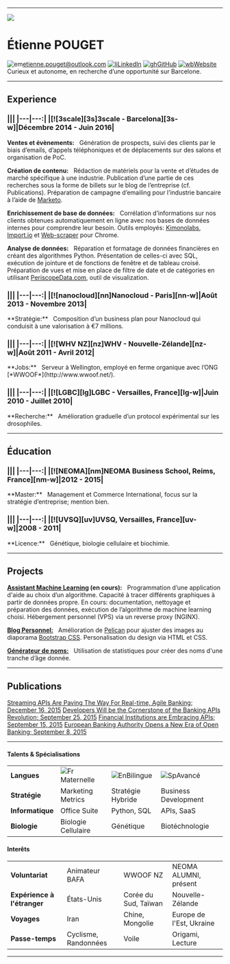 ***
![](/home/vifespoir/github/cv/static/portrait/portrait.jpg "")

# Étienne POUGET
![em][em]<etienne.pouget@outlook.com> [![li][li]LinkedIn][li-w] [![gh][gh]GitHub][gh-w] [![wb][pr]Website][pr-w]
Curieux et autonome, en recherche d’une opportunité sur Barcelone.

***

## Experience

<h3 class="alignrlh3">
|||
|---|---:|
|[![3scale][3s]3scale - Barcelona][3s-w]|Décembre 2014 - Juin 2016|
</h3>

**Ventes et évènements:**&nbsp;&nbsp;&nbsp;Génération de prospects, suivi des clients par le biais d’emails, d’appels téléphoniques et de déplacements sur des salons et organisation de PoC.

**Création de contenu:**&nbsp;&nbsp;&nbsp;Rédaction de matériels pour la vente et d’études de marché spécifique à une industrie. Publication d’une partie de ces recherches sous la forme de billets sur le blog de l’entreprise (cf. Publications). Préparation de campagne d’emailing pour l’industrie bancaire à l’aide de [Marketo](https://www.marketo.com/).

**Enrichissement de base de données:**&nbsp;&nbsp;&nbsp;Corrélation d’informations sur nos clients obtenues automatiquement en ligne avec nos bases de données internes pour comprendre leur besoin. Outils employés: [Kimonolabs](https://www.kimonolabs.com/), [Import.io](https://www.import.io/) et [Web-scraper](http://webscraper.io/) pour Chrome.

**Analyse de données:**&nbsp;&nbsp;&nbsp;Réparation et formatage de données financières en créant des algorithmes Python. Présentation de celles-ci avec SQL, exécution de jointure et de fonctions de fenêtre et de tableau croisé. Préparation de vues et mise en place de filtre de date et de catégories en utilisant [PeriscopeData.com](https://www.periscopedata.com/), outil de visualization.

<h3 class="alignrlh3">
|||
|---|---:|
|[![nanocloud][nn]Nanocloud - Paris][nn-w]|Août 2013 - Novembre 2013|
</h3>
**Stratégie:**&nbsp;&nbsp;&nbsp;Composition d’un business plan pour Nanocloud qui
conduisit à une valorisation à €7 millions.

<h3 class="alignrlh3">
|||
|---|---:|
|[![WHV NZ][nz]WHV - Nouvelle-Zélande][nz-w]|Août 2011 - Avril 2012|
</h3>
**Jobs:**&nbsp;&nbsp;&nbsp;Serveur à Wellington, employé en ferme organique avec l’ONG [*WWOOF*](http://www.wwoof.net/).

<h3 class="alignrlh3">
|||
|---|---:|
|[![LGBC][lg]LGBC - Versailles, France][lg-w]|Juin 2010 - Juillet 2010|
</h3>
**Recherche:**&nbsp;&nbsp;&nbsp;Amélioration graduelle d’un protocol expérimental sur les drosophiles.

***

## Éducation

<h3 class="alignrlh3">
|||
|---|---:|
|[![NEOMA][nm]NEOMA Business School, Reims, France][nm-w]|2012 - 2015|
</h3>
**Master:**   Management et Commerce International, focus sur la
stratégie d’entreprise; mention bien.

<h3 class="alignrlh3">
|||
|---|---:|
|[![UVSQ][uv]UVSQ, Versailles, France][uv-w]|2008 - 2011|
</h3>
**Licence:**   Génétique, biologie cellulaire et biochimie.

***

## Projects
**[Assistant Machine Learning](https://mlearning.etiennepouget.com) (en cours):**   Programmation d’une application d'aide au choix d’un algorithme. Capacité à tracer différents graphiques à partir de données propre. En cours: documentation, nettoyage et préparation des données, exécution de l’algorithme de machine learning choisi. Hébergement personnel (VPS) via un reverse proxy (NGINX).

**[Blog Personnel:](https://etiennepouget.com)**&nbsp;&nbsp;&nbsp;Amélioration de [Pelican](http://blog.getpelican.com/) pour ajuster des images au diaporama [Bootstrap CSS](http://getbootstrap.com/). Personalisation du design via HTML et CSS.

**[Générateur de noms:](https://name-generator.etiennepouget.com)**&nbsp;&nbsp;&nbsp;Utilisation de statistiques pour créer des noms d'une tranche d’âge donnée.  

***

## Publications
[Streaming APIs Are Paving The Way For Real-time, Agile Banking; December 16, 2015][pub-4]
[Developers Will be the Cornerstone of the Banking APIs Revolution; September 25, 2015][pub-3]
[Financial Institutions are Embracing APIs; September 15, 2015][pub-2]
[European Banking Authority Opens a New Era of Open Banking; September 8, 2015][pub-1]

***

#### Talents & Spécialisations
|||||
|---|---|---|---|
|**Langues**|![Fr][france]Maternelle|![En][usa]Bilingue|![Sp][spain]Avancé|
|**Stratégie**|Marketing Metrics|Stratégie Hybride|Business Development|
|**Informatique**|Office Suite|Python, SQL|APIs, SaaS|
|**Biologie**|Biologie Cellulaire|Génétique|Biotéchnologie|

#### Interêts
|||||
|---|---|---|---|
|**Voluntariat**|Animateur BAFA|WWOOF NZ|NEOMA ALUMNI, présent|
|**Expérience à l'étranger**|États-Unis|Corée du Sud, Taïwan|Nouvelle-Zélande|
|**Voyages**|Iran|Chine, Mongolie|Europe de l'Est, Ukraine|
|**Passe-temps**|Cyclisme, Randonnées|Voile|Origami, Lecture|

***

<!-- Professional experience -->
[3s]: /home/vifespoir/github/cv/static/logos/extended/3scale.png "3scale"
[3s-w]: https://3scale.net/
[nn]: /home/vifespoir/github/cv/static/logos/extended/nanocloud.png "nanocloud"
[nn-w]: https://www.nanocloud.com
[nz]: /home/vifespoir/github/cv/static/logos/extended/nz.png "new zealand"
[nz-w]: https://www.immigration.govt.nz/new-zealand-visas/options/work/thinking-about-coming-to-new-zealand-to-work/working-holiday-visa
[lg]: /home/vifespoir/github/cv/static/logos/extended/lgbc.png "lgbc"
[lg-w]: http://www.lgbc.uvsq.fr/laboratoire-de-genetique-et-biologie-cellulaire-lgbc-/langue-en/
<!-- Education -->
[nm]: /home/vifespoir/github/cv/static/logos/extended/neoma.png "neoma"
[nm-w]: http://www.neoma-bs.com/en/
[uv]: /home/vifespoir/github/cv/static/logos/extended/uvsq.png "uvsq"
[uv-w]: http://welcome.uvsq.fr/

<!-- Country flags -->
[france]: /home/vifespoir/github/cv/static/flags/small/france.png "French"
[usa]: /home/vifespoir/github/cv/static/flags/small/usa.png "English"
[spain]: /home/vifespoir/github/cv/static/flags/small/spain.png "Spanish"

<!-- Social icons -->
[li]: /home/vifespoir/github/cv/static/icons/extended/linkedin.png "LinkedIn"
[gh]: /home/vifespoir/github/cv/static/icons/extended/github.png "GitHub"
[pr]: /home/vifespoir/github/cv/static/icons/extended/unlink.png "Website"
[em]: /home/vifespoir/github/cv/static/icons/extended/mail.png "Email"
[li-w]: https://www.linkedin.com/in/etienne-pouget
[gh-w]: https://github.com/Vifespoir
[pr-w]: https://etiennepouget.com/
[em-w]: mailto://etienne.pouget@outlook.com

<!-- Publications -->
[pub-1]: https://www.3scale.net/2015/09/european-banking-authority-new-era-of-open-banking/
[pub-2]: https://www.3scale.net/2015/09/financial-institutions-are-embracing-apis-psd2/
[pub-3]: https://www.3scale.net/2015/09/developers-will-be-the-cornerstone-of-the-banking-apis-revolution/
[pub-4]: https://www.3scale.net/2015/12/streaming-apis-are-paving-the-way-for-real-time-agile-banking/

